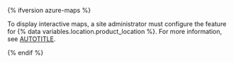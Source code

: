 {% ifversion azure-maps %}

To display interactive maps, a site administrator must configure the feature for {% data variables.location.product_location %}. For more information, see [AUTOTITLE](/admin/configuration/configuring-user-applications-for-your-enterprise/configuring-interactive-maps).

{% endif %}
